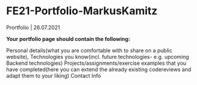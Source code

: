 # FE21-Portfolio-MarkusKamitz
Prortfolio | 26.07.2021

**Your portfolio page should contain the following:**

Personal details(what you are comfortable with to share on a public website),
Technologies you know(incl. future technologies- e.g. upcoming Backend technologies)
Projects/assignments/exercise examples that you have completed(here you can extend the already existing codereviews and adapt them to your liking)
Contact Info
